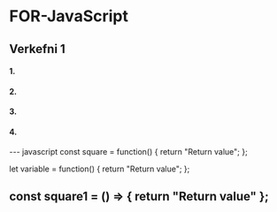 # FOR-JavaScript
## Verkefni 1
#### 1. 

#### 2.

#### 3.

#### 4.
--- javascript
const square = function() {
  return "Return value";
};

let variable = function() {
  return "Return value";
};

const square1 = () => {  return "Return value" };
---
